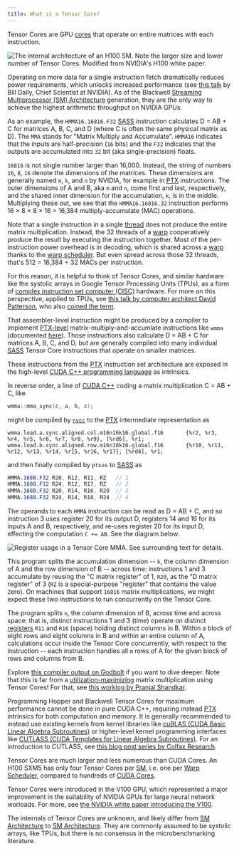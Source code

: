 ```yaml
---
title: What is a Tensor Core?
---
```


Tensor Cores are GPU [cores](/gpu-glossary/device-hardware/core) that operate on
entire matrices with each instruction.

![The internal architecture of an H100 SM. Note the larger size and lower number of Tensor Cores. Modified from NVIDIA's [H100 white paper](https://resources.nvidia.com/en-us-tensor-core).](themed-image://gh100-sm.svg)

Operating on more data for a single instruction fetch dramatically reduces power
requirements, which unlocks increased performance (see
[this talk](https://youtu.be/kLiwvnr4L80?t=868) by Bill Dally, Chief Scientist
at NVIDIA). As of the Blackwell
[Streaming Multiprocessor (SM) Architecture](/gpu-glossary/device-hardware/streaming-multiprocessor-architecture)
generation, they are the only way to achieve the highest arithmetic throughput
on NVIDIA GPUs.

As an example, the `HMMA16.16816.F32`
[SASS](/gpu-glossary/device-software/streaming-assembler) instruction calculates
D = AB + C for matrices A, B, C, and D (where C is often the same physical
matrix as D). The `MMA` stands for "Matrix Multiply and Accumulate". `HMMA16`
indicates that the inputs are half-precision (`16` bits) and the `F32` indicates
that the outputs are accumulated into `32` bit (aka single-precision) floats.

`16816` is not single number larger than 16,000. Instead, the string of numbers
`16`, `8`, `16` denote the dimensions of the matrices. These dimensions are
generally named `m`, `k`, and `n` by NVIDIA, for example in
[PTX](/gpu-glossary/device-software/parallel-thread-execution) instructions. The
outer dimensions of A and B, aka `m` and `n`, come first and last, respectively,
and the shared inner dimension for the accumulation, `k`, is in the middle.
Multiplying these out, we see that the `HMMA16.16816.32` instruction performs 16
× 8 × 8 × 16 = 16,384 multiply-accumulate (MAC) operations.

Note that a single instruction in a single
[thread](/gpu-glossary/device-software/thread) does not produce the entire
matrix multiplication. Instead, the 32 threads of a
[warp](/gpu-glossary/device-software/warp) cooperatively produce the result by
executing the instruction together. Most of the per-instruction power overhead
is in decoding, which is shared across a
[warp](/gpu-glossary/device-software/warp) thanks to the
[warp scheduler](/gpu-glossary/device-hardware/warp-scheduler). But even spread
across those 32 threads, that's 512 = 16,384 ÷ 32 MACs per instruction.

For this reason, it is helpful to think of Tensor Cores, and similar hardware
like the systolic arrays in Google Tensor Processing Units (TPUs), as a form of
[complex instruction set computer (CISC)](https://www.omgwiki.org/ddsf/doku.php?id=ddsf:public:guidebook:06_append:glossary:c:cisc)
hardware. For more on this perspective, applied to TPUs, see
[this talk by computer architect David Patterson](https://youtu.be/fhHAArxwzvQ?t=2072),
who also
[coined the term](https://www.semanticscholar.org/paper/4d3a941a5749dbf0dd39554f12597c449c3c07ff).

That assembler-level instruction might be produced by a compiler to implement
[PTX-level](/gpu-glossary/device-software/parallel-thread-execution)
matrix-multiply-and-accumlate instructions like `wmma` (documented
[here](https://docs.nvidia.com/cuda/archive/12.8.0/parallel-thread-execution/index.html#warp-level-matrix-instructions)).
Those instructions also calculate D = AB + C for matrices A, B, C, and D, but
are generally compiled into many individual
[SASS](/gpu-glossary/device-software/streaming-assembler) Tensor Core
instructions that operate on smaller matrices.

These instructions from the
[PTX](/gpu-glossary/device-software/parallel-thread-execution) instruction set
architecture are exposed in the high-level
[CUDA C++ programming language](/gpu-glossary/host-software/cuda-c) as
intrinsics.

In reverse order, a line of [CUDA C++](/gpu-glossary/host-software/cuda-c)
coding a matrix multiplication C = AB + C, like

```cpp
wmma::mma_sync(c, a, b, c);
```

might be compiled by [`nvcc`](/gpu-glossary/host-software/nvcc) to the
[PTX](/gpu-glossary/device-software/parallel-thread-execution) intermediate
representation as

```ptx
wmma.load.a.sync.aligned.col.m16n16k16.global.f16       {%r2, %r3, %r4, %r5, %r6, %r7, %r8, %r9}, [%rd6], %r1;
wmma.load.b.sync.aligned.row.m16n16k16.global.f16       {%r10, %r11, %r12, %r13, %r14, %r15, %r16, %r17}, [%rd4], %r1;
```

and then finally compiled by `ptxas` to
[SASS](/gpu-glossary/device-software/streaming-assembler) as

```sass
HMMA.1688.F32 R20, R12, R11, RZ   // 1
HMMA.1688.F32 R24, R12, R17, RZ   // 2
HMMA.1688.F32 R20, R14, R16, R20  // 3
HMMA.1688.F32 R24, R14, R18, R24  // 4
```

The operands to each `HMMA` instruction can be read as D = AB + C, and so instruction 3
uses register 20 for its output D, registers 14 and 16 for its inputs A and B,
respectively, and re-uses register 20 for its input D, effecting the computation
`C += AB`. See the diagram below.

![Register usage in a Tensor Core MMA. See surrounding text for details.](themed-image://tensor-core-mma.svg)

This program splits the accumulation dimension -- `k`, the column dimension of A
and the row dimension of B -- across time: instructions 1 and 3 accumulate by
reusing the "C matrix register" of 1, `R20`, as the "D matrix register" of 3
(`RZ` is a special-purpose "register" that contains the value `Z`ero). On
machines that support `16816` matrix multiplications, we might expect these two
instructions to run concurrently on the Tensor Core.

The program splits `n`, the column dimension of B, across time and across space:
that is, distinct instructions 1 and 3 (time) operate on distinct
[registers](/gpu-glossary/device-software/registers) `R11` and `R16` (space)
holding distinct columns in B. Within a block of eight rows and eight columns in
B and within an entire column of A, calculations occur inside the Tensor Core
concurrently, with respect to the instruction -- each instruction handles all
`m` rows of A for the given block of rows and columns from B.

Explore [this compiler output on Godbolt](https://godbolt.org/z/e6cqn8491) if
you want to dive deeper. Note that this is far from a
[utilization-maximizing](https://modal.com/blog/gpu-utilization-guide) matrix
multiplication using Tensor Cores! For that, see
[this worklog by Pranjal Shandkar](https://cudaforfun.substack.com/p/outperforming-cublas-on-h100-a-worklog).

Programming Hopper and Blackwell Tensor Cores for maximum performance cannot be
done in pure CUDA C++, requiring instead
[PTX](/gpu-glossary/device-software/parallel-thread-execution) intrinsics for
both computation and memory. It is generally recommended to instead use existing
kernels from kernel libraries like
[cuBLAS (CUDA Basic Linear Algebra Subroutines)](https://docs.nvidia.com/cuda/cublas/)
or higher-level kernel programming interfaces like
[CUTLASS (CUDA Templates for Linear Algebra Subroutines)](https://github.com/NVIDIA/cutlass).
For an introduction to CUTLASS, see
[this blog post series by Colfax Research](https://research.colfax-intl.com/cutlass-tutorial-wgmma-hopper/).

Tensor Cores are much larger and less numerous than CUDA Cores. An H100 SXM5 has
only four Tensor Cores per
[SM](/gpu-glossary/device-hardware/streaming-multiprocessor), i.e. one per
[Warp Scheduler](/gpu-glossary/device-hardware/warp-scheduler), compared to
hundreds of [CUDA Cores](/gpu-glossary/device-hardware/cuda-core).

Tensor Cores were introduced in the V100 GPU, which represented a major
improvement in the suitability of NVIDIA GPUs for large neural network worloads.
For more, see
[the NVIDIA white paper introducing the V100](https://images.nvidia.com/content/volta-architecture/pdf/volta-architecture-whitepaper.pdf).

The internals of Tensor Cores are unknown, and likely differ from
[SM Architecture](/gpu-glossary/device-hardware/streaming-multiprocessor-architecture)
to
[SM Architecture](/gpu-glossary/device-hardware/streaming-multiprocessor-architecture).
They are commonly assumed to be systolic arrays, like TPUs, but there is no
consensus in the microbenchmarking literature.
